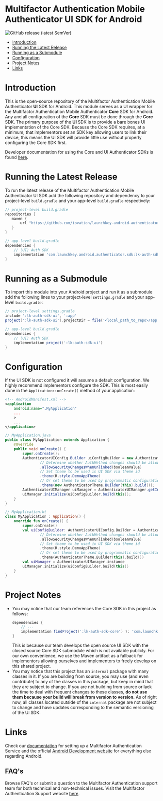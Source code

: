 # Multifactor Authentication Mobile Authenticator UI SDK for Android

![GitHub release (latest SemVer)](https://img.shields.io/github/v/release/lacaprjc/Multifactor-Authentication-Mobile-Authenticator-UI-SDK?label=latest%20release)

  * [Introduction](introduction)
  * [Running the Latest Release](#latestrelease)
  * [Running as a Submodule](#submodule)
  * [Configuration](#configuration)
  * [Project Notes](#projectnotes)
  * [Links](#links)

# <a name="introduction"></a>Introduction

This is the open-source repository of the Multifactor Authentication Mobile Authenticator **UI** SDK for Android. This module serves as a UI wrapper for the
Multifactor Authentication Mobile Authenticator **Core** SDK for Android. Any and all configuration of the **Core** SDK must be done through the **Core** SDK. The
primary purpose of the **UI** SDK is to provide a bare bones UI implementation of the Core SDK. Because the Core SDK requires, at a minimum, that implementors
set an SDK key allowing users to link their device, this means the UI SDK will provide little use without properly configuring the Core SDK first.

Developer documentation for using the Core and UI Authenticator SDKs is found [here](https://docs.launchkey.com/authenticator-sdk/ui/integrate-authenticator-sdk.html).

# <a name="latestrelease"></a>Running the Latest Release

To run the latest release of the Multifactor Authentication Mobile Authenticator UI SDK add the following repository and dependency to your
project-level `build.gradle` and your app-level `build.gradle` respectively:
```gradle
// project-level build.gradle
repositories {
   maven {
       url "https://github.com/iovation/launchkey-android-authenticator-sdk/raw/master/lk-auth-sdk"
   }
}

// app-level build.gradle
dependencies {
    // (UI) Auth SDK
    implementation 'com.launchkey.android.authenticator.sdk:lk-auth-sdk:<version>'
}
```

# <a name="submodule"></a>Running as a Submodule

To import this module into your Android project and run it as a submodule add the following lines to your
project-level `settings.gradle` and your app-level `build.gradle`:
```gradle
// project-level settings.gradle
include ':lk-auth-sdk-ui', ':app'
project(':lk-auth-sdk-ui').projectDir = file('<local_path_to_repo>/app')

// app-level build.gradle
dependencies {
    // (UI) Auth SDK
    implementation project(':lk-auth-sdk-ui')
}
```

# <a name="configuration"></a>Configuration

If the UI SDK is not configured it will assume a default configuration. We highly recommend implementors configure the SDK. This is most
easily done in the `Application::onCreate()` method of your application:
```xml
<!-- AndroidManifest.xml -->
<application
    android:name=".MyApplication"
    ...
    >
    ...
</application>
```
```java
// MyApplication.java
public class MyApplication extends Application {
    @Override
    public void onCreate() {
        super.onCreate();
        AuthenticatorUIConfig.Builder uiConfigBuilder = new AuthenticatorUIConfig.Builder()
                // Determine whether AuthMethod changes should be allowed from the SecurityFragment prior to the user's device being linked
                .allowSecurityChangesWhenUnlinked(booleanValue)
                // Set theme to be used in UI SDK via theme id
                .theme(R.style.DemoAppTheme)
                // Or set theme to be used by programmatic configuration
                .theme(new AuthenticatorTheme.Builder(this).build());
        AuthenticatorUIManager uiManager = AuthenticatorUIManager.getInstance();
        uiManager.initialize(uiConfigBuilder.build(this));
    }
}
```
```kotlin
// MyApplication.kt
class MyApplication : Application() {
    override fun onCreate() {
        super.onCreate()
        val uiConfigBuilder: AuthenticatorUIConfig.Builder = AuthenticatorUIConfig.Builder()
                // Determine whether AuthMethod changes should be allowed from the SecurityFragment prior to the user's device being linked
                .allowSecurityChangesWhenUnlinked(booleanValue)
                // Set theme to be used in UI SDK via theme id
                .theme(R.style.DemoAppTheme)
                // Or set theme to be used by programmatic configuration
                .theme(AuthenticatorTheme.Builder(this).build())
        val uiManager = AuthenticatorUIManager.instance
        uiManager.initialize(uiConfigBuilder.build(this))
    }
}
```

#  <a name="projectnotes"></a>Project Notes
* You may notice that our team references the Core SDK in this project as follows:
  ```groovy
  dependencies {
      // ...
      implementation findProject(':lk-auth-sdk-core') ?: 'com.launchkey.android.authenticator.sdk:lk-auth-sdk-core:<version>'
  }
  ```
  This is because our team develops the open source UI SDK with the closed source Core SDK submodule which is not available publicly.
  For our own convenience, we use the Maven artifact as a fallback for implementors allowing ourselves and implementors to freely
  develop on this shared project.
* You may notice that this project has an `internal` package with many classes in it. If you are building from source, you may use
  (and even contribute) to any of the classes in this package, but keep in mind that they are subject to change. If you are not
  building from source or lack the time to deal with frequent changes to these classes, **do not use them because your build will break
  from version to version.** As of right now, all classes located outside of the `internal` package are not subject to change and have
  updates corresponding to the semantic versioning of the UI SDK.

#  <a name="links"></a>Links

  Check our [documentation](https://docs.launchkey.com/authenticator-sdk/before-you-begin.html) for setting up
  a Multifactor Authentication Service and the official [Android Development website](https://d.android.com)
  for everything else regarding Android.

## FAQ's

Browse FAQ's or submit a question to the Multifactor Authentication support team for both
technical and non-technical issues. Visit the Multifactor Authentication Support website [here](https://www.iovation.com/contact).
